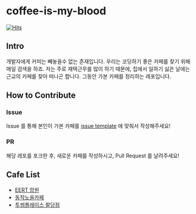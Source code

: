 # coffee-is-my-blood

[![Hits](https://hits.seeyoufarm.com/api/count/incr/badge.svg?url=https%3A%2F%2Fgithub.com%2Fgtg7784%2Fcoffee-is-my-blood&count_bg=%2379C83D&title_bg=%23555555&icon=&icon_color=%23E7E7E7&title=hits&edge_flat=false)](https://hits.seeyoufarm.com)

## Intro
개발자에게 커피는 빼놓을수 없는 존재입니다. 우리는 코딩하기 좋은 카페를 찾기 위해 매일 검색을 하죠.
저는 주로 재택근무를 많이 하기 때문에, 집에서 일하기 싫은 날에는 근교의 카페를 찾아 떠나곤 합니다.
그동안 가본 카페를 정리하는 레포입니다.

## How to Contribute

### Issue
Issue 를 통해 본인이 가본 카페를 [issue template](https://github.com/gtg7784/coffee-is-my-blood/issues/new?template=add-cafe.md&title=%EC%B9%B4%ED%8E%98+%EC%B6%94%EA%B0%80+-+%5B%EC%B9%B4%ED%8E%98+%EC%9D%B4%EB%A6%84%5D) 에 맞춰서 작성해주세요!

### PR
해당 레포를 포크한 후, 새로운 카페를 작성하시고, Pull Request 를 날려주세요!

## Cafe List
- [EERT 망원](./eert-mangwon.md)
- [동작노을카페](./dongjak-noel-cafe.md)
- [투썸플레이스 팔당점](./twosome-paldang.md)